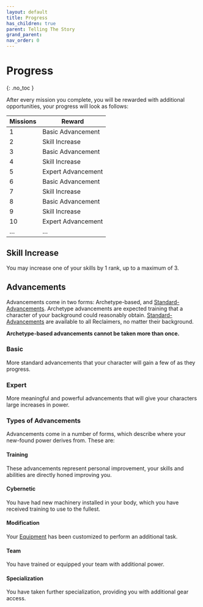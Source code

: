 ```yaml
---
layout: default
title: Progress
has_children: true
parent: Telling The Story
grand_parent: 
nav_order: 0
---
```

# Progress
{: .no_toc }

After every mission you complete, you will be rewarded with additional opportunities, your progress will look as follows:

| Missions | Reward             |
| -------- | ------------------ |
| 1        | Basic Advancement           |
| 2        | Skill Increase  |
| 3        | Basic Advancement           |
| 4        | Skill Increase  |
| 5        | Expert Advancement |
| 6        | Basic Advancement           |
| 7        | Skill Increase  |
| 8        | Basic Advancement           |
| 9        | Skill Increase  |
| 10       | Expert Advancement |
| …      | …                   |

## Skill Increase
You may increase one of your skills by 1 rank, up to a maximum of 3.
## Advancements
Advancements come in two forms: Archetype-based, and [Standard-Advancements](Game/Standard-Advancements). Archetype advancements are expected training that a character of your background could reasonably obtain. [Standard-Advancements](Game/Standard-Advancements) are available to all Reclaimers, no matter their background.

**Archetype-based advancements cannot be taken more than once.**

### Basic
More standard advancements that your character will gain a few of as they progress.

### Expert
More meaningful and powerful advancements that will give your characters large increases in power.


### Types of Advancements
Advancements come in a number of forms, which describe where your new-found power derives from. These are:
#### Training
These advancements represent personal improvement, your skills and abilities are directly honed improving you.

#### Cybernetic
You have had new machinery installed in your body, which you have received training to use to the fullest.

#### Modification
Your [Equipment](Game/Core/Equipment) has been customized to perform an additional task.

#### Team
You have trained or equipped your team with additional power.

#### Specialization
You have taken further specialization, providing you with additional gear access.

